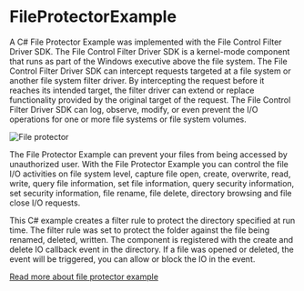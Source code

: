 # FileProtectorExample
 A C# File Protector Example was implemented with the File Control Filter Driver SDK. The File Control Filter Driver SDK is a kernel-mode component that runs as part of the Windows executive above the file system. The File Control Filter Driver SDK can intercept requests targeted at a file system or another file system filter driver. By intercepting the request before it reaches its intended target, the filter driver can extend or replace functionality provided by the original target of the request. The File Control Filter Driver SDK can log, observe, modify, or even prevent the I/O operations for one or more file systems or file system volumes.
 
![File protector](https://www.easefilter.com/Images/ControlFilter.png)

The File Protector Example can prevent your files from being accessed by unauthorized user. With the File Protector Example  you can control the file I/O activities on file system level, capture file open, create, overwrite, read, write, query file information, set file information, query security information, set security information, file rename, file delete, directory browsing and file close I/O requests.

This C# example creates a filter rule to protect the directory specified at run time. The filter rule was set to protect the folder against the file being renamed, deleted, written. The component is registered with the create and delete IO callback event in the directory. If a file was opened or deleted, the event will be triggered, you can allow or block the IO in the event.


[Read more about file protector example](https://www.easefilter.com/Forums_Files/FileProtector.htm)
